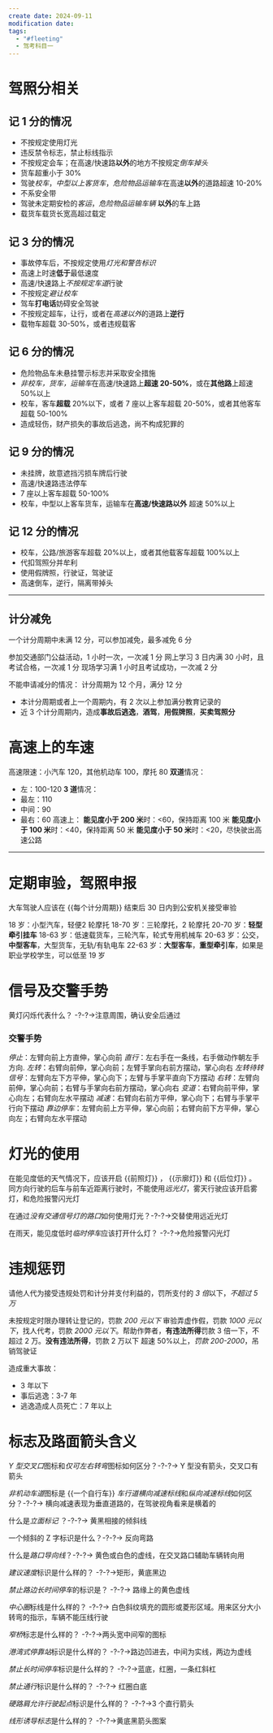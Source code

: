```yaml
---
create date: 2024-09-11
modification date:
tags:
  - "#fleeting"
  - 驾考科目一
---
```

# 驾照分相关
## 记 1 分的情况
- 不按规定使用灯光
- 违反禁令标志，禁止标线指示
- 不按规定会车；在高速/快速路**以外**的地方不按规定*倒车掉头*
- 货车超重小于 30%
- 驾驶*校车*，*中型以上客货车*，*危险物品运输车*在高速**以外**的道路超速 10-20%
- 不系安全带
- 驾驶未定期安检的*客运*，*危险物品运输车辆* **以外**的车上路
- 载货车载货长宽高超过载定
## 记 3 分的情况
- 事故停车后，不按规定使用*灯光和警告标识*
- 高速上时速**低于**最低速度
- 高速/快速路上*不按规定车道*行驶
- 不按规定*避让校车*
- 驾车**打电话**妨碍安全驾驶
- 不按规定超车，让行，或者在*高速以外*的道路上**逆行**
- 载物车超载 30-50%，或者违规载客
## 记 6 分的情况
- 危险物品车未悬挂警示标志并采取安全措施
- *非校车，货车，运输车*在高速/快速路上**超速 20-50%**，或在**其他路**上超速 50%以上
- 校车，客车**超载** 20%以下，或者 7 座以上客车超载 20-50%，或者其他客车超载 50-100%
- 造成轻伤，财产损失的事故后逃逸，尚不构成犯罪的
## 记 9 分的情况
- 未挂牌，故意遮挡污损车牌后行驶
- 高速/快速路违法停车
- 7 座以上客车超载 50-100%
- 校车，中型以上客车货车，运输车在**高速/快速路以外** 超速 50%以上
## 记 12 分的情况
- 校车，公路/旅游客车超载 20%以上，或者其他载客车超载 100%以上
- 代扣驾照分并牟利
- 使用假牌照，行驶证，驾驶证
- 高速倒车，逆行，隔离带掉头
---
## 计分减免
一个计分周期中未满 12 分，可以参加减免，最多减免 6 分

参加交通部门公益活动，1 小时一次，一次减 1 分
网上学习 3 日内满 30 小时，且考试合格，一次减 1 分
现场学习满 1 小时且考试成功，一次减 2 分

不能申请减分的情况：
计分周期为 12 个月，满分 12 分
- 本计分周期或者上一个周期内，有 2 次以上参加满分教育记录的
- 近 3 个计分周期内，造成**事故后逃逸**，**酒驾**，**用假牌照**，**买卖驾照分**
# 高速上的车速
高速限速：小汽车 120，其他机动车 100，摩托 80
**双道**情况：
- 左：100-120
**3 道**情况：
- 最左：110
- 中间：90
- 最右：60
高速上：
**能见度小于 200 米**时：<60，保持距离 100 米
**能见度小于 100 米**时：<40，保持距离 50 米
**能见度小于 50 米**时：<20，尽快驶出高速公路

---
# 定期审验，驾照申报
大车驾驶人应该在 {{每个计分周期}} 结束后 30 日内到公安机关接受审验

18 岁：小型汽车，轻便2 轮摩托
18-70 岁：三轮摩托，2 轮摩托
20-70 岁：**轻型牵引挂车**
18-63 岁：低速载货车，三轮汽车，轮式专用机械车
20-63 岁：公交，**中型客车**，大型货车，无轨/有轨电车
22-63 岁：**大型客车**，**重型牵引车**，如果是职业学校学生，可以低至 19 岁

# 信号及交警手势
黄灯闪烁代表什么？ -?-?->注意周围，确认安全后通过
<!--SR:!2025-09-05,3,250-->
### 交警手势
*停止*：左臂向前上方直伸，掌心向前
*直行*：左右手在一条线，右手做动作朝左手方向.
*左转*：右臂向前伸，掌心向前；左臂手掌向右前方摆动，掌心向右
*左转待转信号*：左臂向左下方平伸，掌心向下；左臂与手掌平直向下方摆动
*右转*：左臂向前伸，掌心向前；右臂与手掌向右前方摆动，掌心向右
*变道*：右臂向前平伸，掌心向左；右臂向左水平摆动
*减速*：右臂向右前方平伸，掌心向下；右臂与手掌平行向下摆动
*靠边停车*：左臂向前上方平伸，掌心向前；右臂向前下方平伸，掌心向左；右臂向左水平摆动

# 灯光的使用
在能见度低的天气情况下，应该开启 {{前照灯}} ， {{示廓灯}} 和 {{后位灯}} 。
同方向行驶的后车与前车近距离行驶时，不能使用*远光灯*，雾天行驶应该开启雾灯，和危险报警闪光灯

在通过*没有交通信号灯的路口*如何使用灯光？-?-?->交替使用远近光灯
<!--SR:!2025-09-06,4,270-->
在雨天，能见度低时*临时停车*应该打开什么灯？ -?-?->危险报警闪光灯
<!--SR:!2025-09-05,3,250-->
# 违规惩罚
请他人代为接受违规处罚和计分并支付利益的，罚所支付的 *3 倍*以下，*不超过 5 万*

未按规定时限办理转让登记的，罚款 *200 元以下*
审验弄虚作假，罚款 *1000 元以下*，找人代考，罚款 *2000 元以下*。帮助作弊者，**有违法所得**罚款 3 倍一下，不超过 2 万。**没有违法所得**，罚款 2 万以下
超速 50%以上，*罚款 200-2000*，吊销驾驶证

造成重大事故：
- 3 年以下
- 事后逃逸：3-7 年
- 逃逸造成人员死亡：7 年以上
# 标志及路面箭头含义
*Y 型交叉口*图标和*仅可左右转弯*图标如何区分？-?-?-> Y 型没有箭头，交叉口有箭头
<!--SR:!2025-09-05,3,250-->
*非机动车道*图标是 {{一个自行车}}
*车行道横向减速标线*和*纵向减速标线*如何区分？-?-?-> 横向减速表现为垂直道路的，在驾驶视角看来是横着的
<!--SR:!2025-09-05,3,250-->
什么是*立面标记* ？-?-?-> 黄黑相接的倾斜线
<!--SR:!2025-09-05,3,250-->
一个倾斜的 Z 字标识是什么？-?-?-> 反向弯路
<!--SR:!2025-09-05,3,250-->
什么是*路口导向线*？-?-?-> 黄色或白色的虚线，在交叉路口辅助车辆转向用
<!--SR:!2025-09-05,3,250-->
*建议速度*标识是什么样的？ -?-?->矩形，黄底黑边
<!--SR:!2025-09-03,1,230-->
*禁止路边长时间停车*的标识是？ -?-?-> 路缘上的黄色虚线
<!--SR:!2025-09-05,3,250-->
*中心圈*标线是什么样的？ -?-?-> 白色斜纹填充的圆形或菱形区域。用来区分大小转弯的指示，车辆不能压线行驶
<!--SR:!2025-09-05,3,250-->
*窄桥*标志是什么样的？ -?-?->两头宽中间窄的图标
<!--SR:!2025-09-06,4,270-->
*港湾式停靠站*标识是什么样的？ -?-?->路边凹进去，中间为实线，两边为虚线
<!--SR:!2025-09-03,1,230-->
*禁止长时间停车*标识是什么样的？ -?-?->蓝底，红圈，一条红斜杠
<!--SR:!2025-09-05,3,250-->
*禁止通行*标识是什么样的？ -?-?-> 红圈白底
<!--SR:!2025-09-05,3,250-->
*硬路肩允许行驶起点*标识是什么样的？ -?-?->3 个直行箭头
<!--SR:!2025-09-05,3,250-->
*线形诱导标志*是什么样的？ -?-?->黄底黑箭头图案
<!--SR:!2025-09-03,1,230-->

